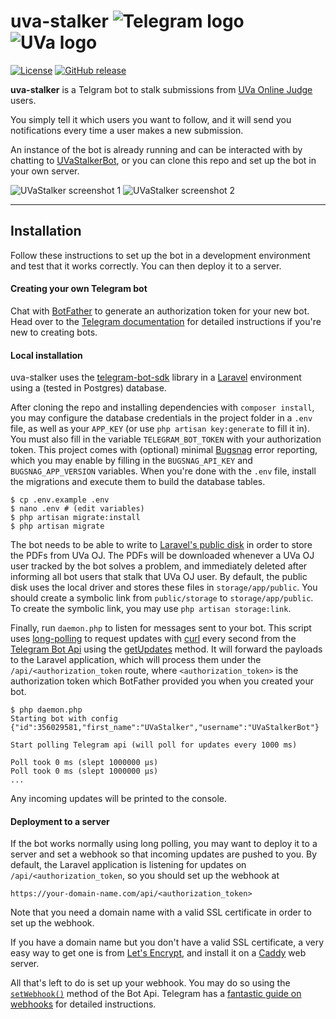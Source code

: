 uva-stalker ![Telegram logo](http://i.imgur.com/vvekNMU.png) ![UVa logo](http://i.imgur.com/uyCdP6k.jpg)
===================

[![License](http://img.shields.io/:license-mit-blue.svg)](http://doge.mit-license.org) [![GitHub release](https://img.shields.io/github/release/david-perez/uva-stalker.svg)](https://github.com/david-perez/uva-stalker/releases)

**uva-stalker** is a Telgram bot to stalk submissions from [UVa Online Judge](https://uva.onlinejudge.org) users.

You simply tell it which users you want to follow, and it will send you notifications every time a user makes a new submission.

An instance of the bot is already running and can be interacted with by chatting to [UVaStalkerBot](https://telegram.me/UVaStalkerBot), or you can clone this repo and set up the bot in your own server.

![UVaStalker screenshot 1](http://i.imgur.com/9M4fYOM.png)  ![UVaStalker screenshot 2](http://i.imgur.com/XMXjuOZ.png)

----------

Installation
-------------

Follow these instructions to set up the bot in a development environment and test that it works correctly. You can then deploy it to a server.

#### Creating your own Telegram bot

Chat with [BotFather](https://telegram.me/botfather) to generate an authorization token for your new bot. Head over to the [Telegram documentation](https://core.telegram.org/bots) for detailed instructions if you're new to creating bots.

#### Local installation

uva-stalker uses the [telegram-bot-sdk](https://github.com/irazasyed/telegram-bot-sdk) library in a [Laravel](https://laravel.com/) environment using a (tested in Postgres) database.

After cloning the repo and installing dependencies with `composer install`, you may configure the database credentials in the project folder in a `.env` file, as well as your `APP_KEY` (or use `php artisan key:generate` to fill it in). You must also fill in the variable `TELEGRAM_BOT_TOKEN` with your authorization token. This project comes with (optional) minimal [Bugsnag](https://www.bugsnag.com) error reporting, which you may enable by filling in the  `BUGSNAG_API_KEY` and `BUGSNAG_APP_VERSION` variables. When you're done with the `.env` file, install the migrations and execute them to build the database tables.

```
$ cp .env.example .env
$ nano .env # (edit variables)
$ php artisan migrate:install
$ php artisan migrate
```

The bot needs to be able to write to [Laravel's public disk](https://laravel.com/docs/5.5/filesystem#the-public-disk) in order to store the PDFs from UVa OJ. The PDFs will be downloaded whenever a UVa OJ user tracked by the bot solves a problem, and immediately deleted after informing all bot users that stalk that UVa OJ user. By default, the public disk uses the local driver and stores these files in `storage/app/public`. You should create a symbolic link from `public/storage` to `storage/app/public`. To create the symbolic link, you may use `php artisan storage:link`.

Finally, run `daemon.php` to listen for messages sent to your bot. This script uses [long-polling](https://en.wikipedia.org/wiki/Push_technology#Long_polling) to request updates with [curl](https://curl.haxx.se/) every second from the [Telegram Bot Api](https://core.telegram.org/bots/api) using the [getUpdates](https://core.telegram.org/bots/api#getupdates) method. It will forward the payloads to the Laravel application, which will process them under the `/api/<authorization_token` route, where `<authorization_token>` is the authorization token which BotFather provided you when you created your bot.

```
$ php daemon.php
Starting bot with config {"id":356029581,"first_name":"UVaStalker","username":"UVaStalkerBot"}

Start polling Telegram api (will poll for updates every 1000 ms)

Poll took 0 ms (slept 1000000 µs)
Poll took 0 ms (slept 1000000 µs)
...
```

Any incoming updates will be printed to the console.

#### Deployment to a server

If the bot works normally using long polling, you may want to deploy it to a server and set a webhook so that incoming updates are pushed to you. By default, the Laravel application is listening for updates on `/api/<authorization_token`, so you should set up the webhook at

```
https://your-domain-name.com/api/<authorization_token>
```

Note that you need a domain name with a valid SSL certificate in order to set up the webhook.

If you have a domain name but you don't have a valid SSL certificate, a very easy way to get one is from [Let's Encrypt](https://letsencrypt.org/), and install it on a [Caddy](https://caddyserver.com/) web server.

All that's left to do is set up your webhook. You may do so using the [`setWebhook()`](https://core.telegram.org/bots/api#setwebhook) method of the Bot Api. Telegram has a [fantastic guide on webhooks](https://core.telegram.org/bots/webhooks) for detailed instructions.

